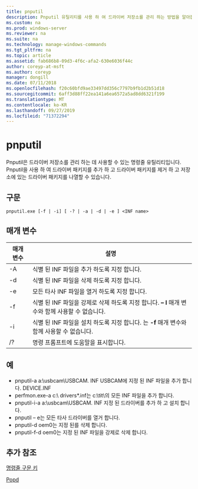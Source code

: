 ```yaml
---
title: pnputil
description: Pnputil 유틸리티를 사용 하 여 드라이버 저장소를 관리 하는 방법을 알아봅니다.
ms.custom: na
ms.prod: windows-server
ms.reviewer: na
ms.suite: na
ms.technology: manage-windows-commands
ms.tgt_pltfrm: na
ms.topic: article
ms.assetid: fab686b8-09d3-4f6c-afa2-630e6036f44c
author: coreyp-at-msft
ms.author: coreyp
manager: dongill
ms.date: 07/11/2018
ms.openlocfilehash: f20c60bfd9ae33497dd356c7797b9fb1d2b51d18
ms.sourcegitcommit: 6aff3d88ff22ea141a6ea6572a5ad8dd6321f199
ms.translationtype: MT
ms.contentlocale: ko-KR
ms.lasthandoff: 09/27/2019
ms.locfileid: "71372294"
---
```

# <a name="pnputil"></a>pnputil

Pnputil은 드라이버 저장소를 관리 하는 데 사용할 수 있는 명령줄 유틸리티입니다. Pnputil을 사용 하 여 드라이버 패키지를 추가 하 고 드라이버 패키지를 제거 하 고 저장소에 있는 드라이버 패키지를 나열할 수 있습니다.

## <a name="syntax"></a>구문

```
pnputil.exe [-f | -i] [ -? | -a | -d | -e ] <INF name>
```

## <a name="parameters"></a>매개 변수

|매개 변수|설명|
|---------|-----------|
|-A|식별 된 INF 파일을 추가 하도록 지정 합니다.|
|-d|식별 된 INF 파일을 삭제 하도록 지정 합니다.|
|-e|모든 타사 INF 파일을 열거 하도록 지정 합니다.|
|-f|식별 된 INF 파일을 강제로 삭제 하도록 지정 합니다. **– I** 매개 변수와 함께 사용할 수 없습니다.|
|-i|식별 된 INF 파일을 설치 하도록 지정 합니다. 는 **-f** 매개 변수와 함께 사용할 수 없습니다.|
|/?|명령 프롬프트에 도움말을 표시합니다.|


## <a name="examples"></a>예

-   pnputil-a a:\usbcam\USBCAM. INF USBCAM에 지정 된 INF 파일을 추가 합니다. DEVICE.INF
-   perfmon.exe-a c:\ drivers\*.inf는 c:\tit\의 모든 INF 파일을 추가 합니다.
-   pnputil-i-a a:\usbcam\USBCAM. INF 지정 된 드라이버를 추가 하 고 설치 합니다.
-   pnputil – e는 모든 타사 드라이버를 열거 합니다.
-   pnputil-d oem0는 지정 된를 삭제 합니다.
-   pnputil-f-d oem0는 지정 된 INF 파일을 강제로 삭제 합니다.

## <a name="additional-references"></a>추가 참조

[명령줄 구문 키](command-line-syntax-key.md)

[Popd](popd.md)